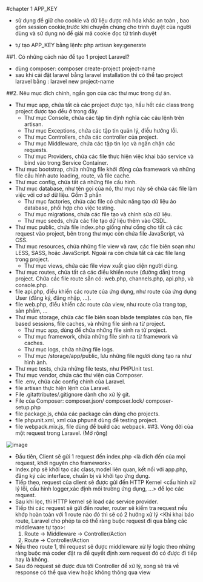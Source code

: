 #chapter 1
APP_KEY
- sử dụng để giữ cho cookie và dữ liệu được mã hóa khác an toàn , bao gồm session cookie,trước khi 
chuyển chúng cho trình duyệt của người dùng và sử dụng nó để giải mã cookie đọc từ trình duyệt

- tự tạo APP_KEY bằng lệnh: php artisan key:generate

##1. Có những cách nào để tạo 1 project Laravel?

- dùng composer: composer create-project project-name
- sau khi cài đặt laravel bằng laravel installation thì có thể tạo project laravel bằng : laravel new project-name

##2. Nêu mục đích chính, ngắn gọn của các thư mục trong dự án.
- Thư mục app, chứa tất cả các project được tạo, hầu hết các class trong project được tạo đều ở trong đây.
    * Thư mục Console, chứa các tập tin định nghĩa các câu lệnh trên artisan.
    * Thư mục Exceptions, chứa các tập tin quản lý, điều hướng lỗi.
    * Thư mục Controllers, chứa các controller của project.
    * Thư mục Middleware, chứa các tập tin lọc và ngăn chặn các requests.
    * Thư mục Providers, chứa các file thực hiện việc khai báo service và bind vào trong Service Container.
- Thư mục bootstrap, chứa những file khởi động của framework và những file cấu hình auto loading, route, và file cache.
- Thư mục config, chứa tất cả những file cấu hình.
- Thư mục database, như tên gọi của nó, thư mục này sẽ chứa các file làm việc với cơ sở dữ liệu. Gồm 3 phần
    * Thư mục factories, chứa các file có chức năng tạo dữ liệu ảo database, phối hợp cho việc testing.
    * Thư mục migrations, chứa các file tạo và chỉnh sửa dữ liệu.
    * Thư mục seeds, chứa các file tạo dữ liệu thêm vào CSDL.
- Thư mục public, chứa file index.php giống như cổng cho tất cả các request vào project, bên trong thư mục còn chứa file JavaScript, và CSS.
- Thư mục resources, chứa những file view và raw, các file biên soạn như LESS, SASS, hoặc JavaScript. Ngoài ra còn chứa tất cả các file lang trong project.
    * Thư mục views, chứa các file view xuất giao diện người dùng.
- Thư mục routes, chứa tất cả các điều khiển route (đường dẫn) trong project. Chứa các file route sẵn có: web.php, channels.php, api.php, và console.php.
- file api.php, điều khiển các route của ứng dụng, như route của ứng dụng User (đăng ký, đăng nhập, ...).
- file web.php, điều khiển các route của view, như route của trang top, sản phẩm, ...
- Thư mục storage, chứa các file biên soạn blade templates của bạn, file based sessions, file caches, và những file sinh ra từ project.
    * Thư mục app, dùng để chứa những file sinh ra từ project.
    * Thư mục framework, chứa những file sinh ra từ framework và caches.
    * Thư mục logs, chứa những file logs.
    * Thư mục /storage/app/public, lưu những file người dùng tạo ra như hình ảnh.
 - Thư mục tests, chứa những file tests, như PHPUnit test.
 - Thư mục vendor, chứa các thư viện của Composer.
 - file .env, chứa các config chính của Laravel.
 - file artisan thực hiện lệnh của Laravel.
 - File .gitattributes/.gitignore dành cho xử lý git.
 - File của Composer: composer.json/ composer.lock/ composer-setup.php
 - file package.js, chứa các package cần dùng cho projects.
 - file phpunit.xml, xml của phpunit dùng để testing project.
 - file webpack.mix.js, file dùng để build các webpack.
##3. Vòng đời của một request trong Laravel. (Mở rộng)

![image](https://github.com/Siftrd/laravel_quicktask/assets/90273323/cdfe67cb-986c-4287-8e77-1650dfbf15d5)

- Đầu tiên, Client sẽ gửi 1 request đến index.php <là đích đến của mọi request, khởi nguyên cho framework>.
- Index.php sẽ khởi tạo các class,model liên quan, kết nối với app.php, đăng ký các interface, chuẩn bị và khởi tạo ứng dụng.
- Tiếp theo, request của client sẽ được gửi đến HTTP Kernel <cấu hình xử lý lỗi, cấu hình logger,xác định môi trường ứng dụng, ...> để lọc các request.
- Sau khi lọc, thì HTTP kernel sẽ load các service provider.
- Tiếp thì các request sẽ gửi đến router, router sẽ kiểm tra request nếu khớp hoàn toàn với 1 route nào đó thì sẽ có 2 hướng xử lý <Khi khai báo route, Laravel cho phép ta có thể ràng buộc request đi qua bằng các middleware tự tạo>:
    1. Route -> Middleware -> Controller/Action
    2. Route -> Controller/Action
- Nếu theo route 1, thì request sẽ được middleware xử lý logic theo những ràng buộc mà coder đặt ra để quyết định xem request đó có được đi tiếp hay là không.
- Sau đó request sẽ được đưa tới Controller để xử lý, xong sẽ trả về response có thể qua view hoặc không thông qua view
